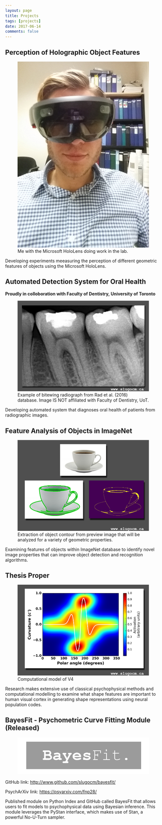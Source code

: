 ```yaml
---
layout: page
title: Projects
tags: [projects]
date: 2017-06-14
comments: false
---
```


## Perception of Holographic Object Features

<figure>
    <a href="/assets/img/project_holoLens.jpg"><img src="/assets/img/project_holoLens.jpg"></a>
    <figcaption>Me with the Microsoft HoloLens doing work in the lab.</figcaption>
</figure>

Developing experiments meeasuring the perception of different geometric features of objects using the Microsoft HoloLens. 

## Automated Detection System for Oral Health 
**Proudly in colloboration with Faculty of Dentistry, University of Toronto**

<figure>
    <a href="/assets/img/project_tooth.png"><img src="/assets/img/project_tooth.png"></a>
    <figcaption>Example of bitewing radiograph from Rad et al. (2016) database. Image IS NOT affiliated with Faculty of Dentistry, UoT.</figcaption>
</figure>

Developing automated system that diagnoses oral health of patients from radiographic images. 


## Feature Analysis of Objects in ImageNet

<figure>
    <a href="/assets/img/project_natural_images.png"><img src="/assets/img/project_natural_images.png"></a>
    <figcaption>Extraction of object contour from preview image that will be analyzed for a variety of geometric properties.</figcaption>
</figure>

Examining features of objects within ImageNet database to identify novel image properties that can improve object detection and recognition algorithms.   


## Thesis Proper 

<figure>
    <a href="/assets/img/project_neural_model.png"><img src="/assets/img/project_neural_model.png"></a>
    <figcaption>Computational model of V4</figcaption>
</figure>

Research makes extensive use of classical psychophysical methods and computational modelling to examine what shape features are important to human visual cortex in generating shape representations using neural population codes.


## BayesFit - Psychometric Curve Fitting Module (Released)


<figure>
    <a href="/assets/img/bayesfit.png"><img src="/assets/img/bayesfit.png"></a>
</figure>

GitHub link: <http://www.github.com/slugocm/bayesfit/>

PsychArXiv link: <https://psyarxiv.com/fnp28/>

Published module on Python Index and GitHub called BayesFit that allows users to fit models to psychophysical data using Bayesian inference.  This module leverages the PyStan interface, which makes use of Stan, a powerful No-U-Turn sampler.  






